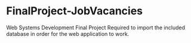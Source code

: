 # FinalProject-JobVacancies
Web Systems Development Final Project
Required to import the included database in order for the web application to work.

